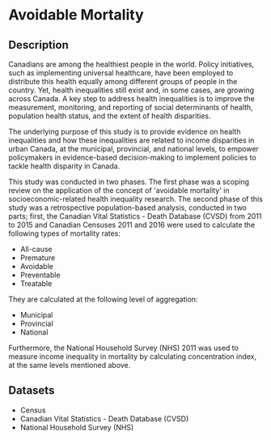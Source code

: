 # Avoidable Mortality

## Description

Canadians are among the healthiest people in the world. Policy initiatives, such as implementing universal healthcare, 
have been employed to distribute this health equally among different groups of people in the country. Yet, health inequalities still exist and,
in some cases, are growing across Canada. A key step to address health inequalities is to improve the measurement, monitoring, and reporting of 
social determinants of health, population health status, and the extent of health disparities.

The underlying purpose of this study is to provide evidence on health inequalities and how these inequalities are related to income disparities 
in urban Canada, at the municipal, provincial, and national levels, to empower policymakers in evidence-based decision-making to implement policies
to tackle health disparity in Canada.

This study was conducted in two phases. The first phase was a scoping review on the application of the concept of 'avoidable mortality' in socioeconomic-related
health inequality research. The second phase of this study was a retrospective population-based analysis, conducted in two parts; first, the 
Canadian Vital Statistics - Death Database (CVSD) from 2011 to 2015 and Canadian Censuses 2011 and 2016 were used to calculate the following
types of mortality rates:

- All-cause
- Premature
- Avoidable
- Preventable
- Treatable 

They are calculated at the following level of aggregation:

- Municipal
- Provincial
- National

Furthermore, the National Household Survey (NHS) 2011 was used to measure income inequality in mortality by calculating concentration index, 
at the same levels mentioned above.

## Datasets

- Census
- Canadian Vital Statistics - Death Database (CVSD)
- National Household Survey (NHS) 

